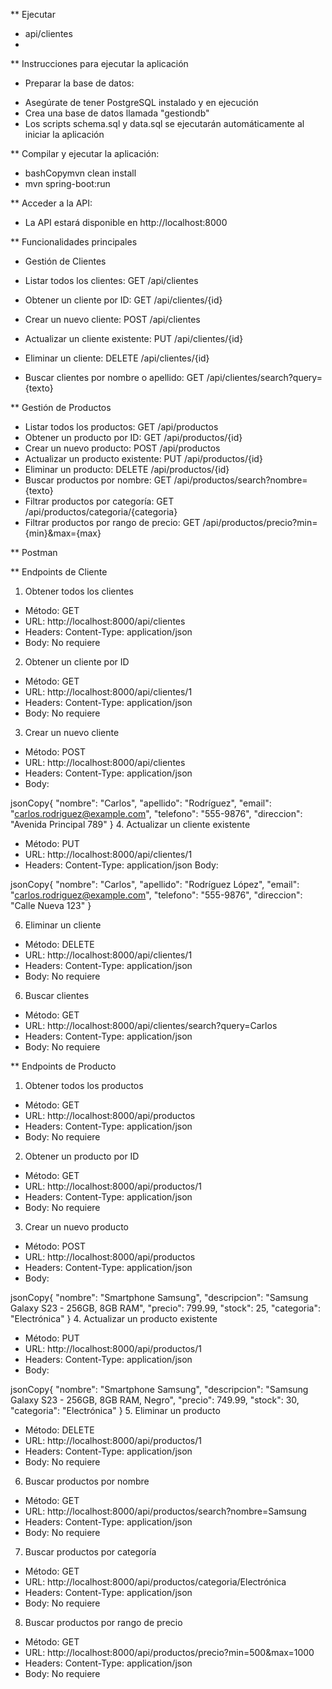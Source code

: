 ** Ejecutar 

- api/clientes
- 



** Instrucciones para ejecutar la aplicación

* Preparar la base de datos:

- Asegúrate de tener PostgreSQL instalado y en ejecución
- Crea una base de datos llamada "gestiondb"
- Los scripts schema.sql y data.sql se ejecutarán automáticamente al iniciar la aplicación


** Compilar y ejecutar la aplicación:
- bashCopymvn clean install
- mvn spring-boot:run

** Acceder a la API:

- La API estará disponible en http://localhost:8000


** Funcionalidades principales
- Gestión de Clientes

- Listar todos los clientes: GET /api/clientes
- Obtener un cliente por ID: GET /api/clientes/{id}
- Crear un nuevo cliente: POST /api/clientes
- Actualizar un cliente existente: PUT /api/clientes/{id}
- Eliminar un cliente: DELETE /api/clientes/{id}
- Buscar clientes por nombre o apellido: GET /api/clientes/search?query={texto}

** Gestión de Productos

- Listar todos los productos: GET /api/productos
- Obtener un producto por ID: GET /api/productos/{id}
- Crear un nuevo producto: POST /api/productos
- Actualizar un producto existente: PUT /api/productos/{id}
- Eliminar un producto: DELETE /api/productos/{id}
- Buscar productos por nombre: GET /api/productos/search?nombre={texto}
- Filtrar productos por categoría: GET /api/productos/categoria/{categoria}
- Filtrar productos por rango de precio: GET /api/productos/precio?min={min}&max={max}

** Postman

** Endpoints de Cliente
1. Obtener todos los clientes

- Método: GET
- URL: http://localhost:8000/api/clientes
- Headers: Content-Type: application/json
- Body: No requiere

2. Obtener un cliente por ID

- Método: GET
- URL: http://localhost:8000/api/clientes/1
- Headers: Content-Type: application/json
- Body: No requiere

3. Crear un nuevo cliente

- Método: POST
- URL: http://localhost:8000/api/clientes
- Headers: Content-Type: application/json
- Body:

jsonCopy{
"nombre": "Carlos",
"apellido": "Rodríguez",
"email": "carlos.rodriguez@example.com",
"telefono": "555-9876",
"direccion": "Avenida Principal 789"
}
4. Actualizar un cliente existente

- Método: PUT
- URL: http://localhost:8000/api/clientes/1
- Headers: Content-Type: application/json
Body:

jsonCopy{
"nombre": "Carlos",
"apellido": "Rodríguez López",
"email": "carlos.rodriguez@example.com",
"telefono": "555-9876",
"direccion": "Calle Nueva 123"
}

6. Eliminar un cliente

- Método: DELETE
- URL: http://localhost:8000/api/clientes/1
- Headers: Content-Type: application/json
- Body: No requiere

6. Buscar clientes

- Método: GET
- URL: http://localhost:8000/api/clientes/search?query=Carlos
- Headers: Content-Type: application/json
- Body: No requiere

** Endpoints de Producto
1. Obtener todos los productos

- Método: GET
- URL: http://localhost:8000/api/productos
- Headers: Content-Type: application/json
- Body: No requiere

2. Obtener un producto por ID

- Método: GET
- URL: http://localhost:8000/api/productos/1
- Headers: Content-Type: application/json
- Body: No requiere

3. Crear un nuevo producto

- Método: POST
- URL: http://localhost:8000/api/productos
- Headers: Content-Type: application/json
- Body:

jsonCopy{
"nombre": "Smartphone Samsung",
"descripcion": "Samsung Galaxy S23 - 256GB, 8GB RAM",
"precio": 799.99,
"stock": 25,
"categoria": "Electrónica"
}
4. Actualizar un producto existente

- Método: PUT
- URL: http://localhost:8000/api/productos/1
- Headers: Content-Type: application/json
- Body:

jsonCopy{
"nombre": "Smartphone Samsung",
"descripcion": "Samsung Galaxy S23 - 256GB, 8GB RAM, Negro",
"precio": 749.99,
"stock": 30,
"categoria": "Electrónica"
}
5. Eliminar un producto

- Método: DELETE
- URL: http://localhost:8000/api/productos/1
- Headers: Content-Type: application/json
- Body: No requiere

6. Buscar productos por nombre

- Método: GET
- URL: http://localhost:8000/api/productos/search?nombre=Samsung
- Headers: Content-Type: application/json
- Body: No requiere

7. Buscar productos por categoría

- Método: GET
- URL: http://localhost:8000/api/productos/categoria/Electrónica
- Headers: Content-Type: application/json
- Body: No requiere

8. Buscar productos por rango de precio

- Método: GET
- URL: http://localhost:8000/api/productos/precio?min=500&max=1000
- Headers: Content-Type: application/json
- Body: No requiere